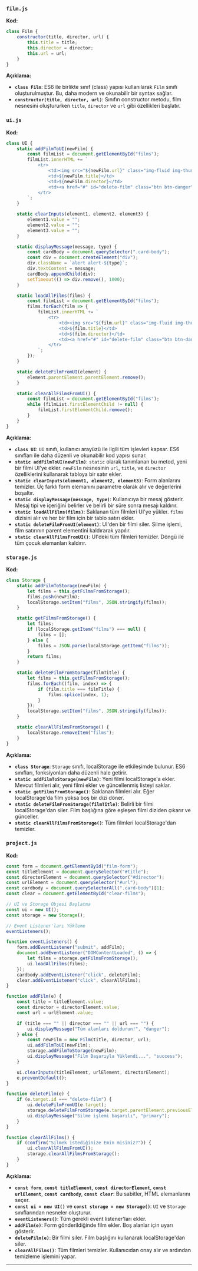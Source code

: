 
### `film.js`

**Kod:**
```javascript
class Film {
    constructor(title, director, url) {
        this.title = title;
        this.director = director;
        this.url = url;
    }
}
```

**Açıklama:**
- **`class Film`**: ES6 ile birlikte sınıf (class) yapısı kullanılarak `Film` sınıfı oluşturulmuştur. Bu, daha modern ve okunabilir bir syntax sağlar.
- **`constructor(title, director, url)`**: Sınıfın constructor metodu, film nesnesini oluştururken `title`, `director` ve `url` gibi özellikleri başlatır.

### `ui.js`

**Kod:**
```javascript
class UI {
    static addFilmToUI(newFilm) {
        const filmList = document.getElementById("films");
        filmList.innerHTML += `
            <tr>
                <td><img src="${newFilm.url}" class="img-fluid img-thumbnail"></td>
                <td>${newFilm.title}</td>
                <td>${newFilm.director}</td>
                <td><a href="#" id="delete-film" class="btn btn-danger">Filmi Sil</a></td>
            </tr>
        `;
    }

    static clearInputs(element1, element2, element3) {
        element1.value = "";
        element2.value = "";
        element3.value = "";
    }

    static displayMessage(message, type) {
        const cardBody = document.querySelector(".card-body");
        const div = document.createElement("div");
        div.className = `alert alert-${type}`;
        div.textContent = message;
        cardBody.appendChild(div);
        setTimeout(() => div.remove(), 1000);
    }

    static loadAllFilms(films) {
        const filmList = document.getElementById("films");
        films.forEach(film => {
            filmList.innerHTML += `
                <tr>
                    <td><img src="${film.url}" class="img-fluid img-thumbnail"></td>
                    <td>${film.title}</td>
                    <td>${film.director}</td>
                    <td><a href="#" id="delete-film" class="btn btn-danger">Filmi Sil</a></td>
                </tr>
            `;
        });
    }

    static deleteFilmFromUI(element) {
        element.parentElement.parentElement.remove();
    }

    static clearAllFilmsFromUI() {
        const filmList = document.getElementById("films");
        while (filmList.firstElementChild != null) {
            filmList.firstElementChild.remove();
        }
    }
}
```

**Açıklama:**
- **`class UI`**: `UI` sınıfı, kullanıcı arayüzü ile ilgili tüm işlevleri kapsar. ES6 sınıfları ile daha düzenli ve okunabilir kod yapısı sunar.
- **`static addFilmToUI(newFilm)`**: `static` olarak tanımlanan bu metod, yeni bir filmi UI'ye ekler. `newFilm` nesnesinin `url`, `title`, ve `director` özelliklerini kullanarak tabloya bir satır ekler.
- **`static clearInputs(element1, element2, element3)`**: Form alanlarını temizler. Üç farklı form elemanını parametre olarak alır ve değerlerini boşaltır.
- **`static displayMessage(message, type)`**: Kullanıcıya bir mesaj gösterir. Mesaj tipi ve içeriğini belirler ve belirli bir süre sonra mesajı kaldırır.
- **`static loadAllFilms(films)`**: Saklanan tüm filmleri UI'ye yükler. `films` dizisini alır ve her bir film için bir tablo satırı ekler.
- **`static deleteFilmFromUI(element)`**: UI'den bir filmi siler. Silme işlemi, film satırının parent elementini kaldırarak yapılır.
- **`static clearAllFilmsFromUI()`**: UI'deki tüm filmleri temizler. Döngü ile tüm çocuk elemanları kaldırır.

### `storage.js`

**Kod:**
```javascript
class Storage {
    static addFilmToStorage(newFilm) {
        let films = this.getFilmsFromStorage();
        films.push(newFilm);
        localStorage.setItem("films", JSON.stringify(films));
    }

    static getFilmsFromStorage() {
        let films;
        if (localStorage.getItem("films") === null) {
            films = [];
        } else {
            films = JSON.parse(localStorage.getItem("films"));
        }
        return films;
    }

    static deleteFilmFromStorage(filmTitle) {
        let films = this.getFilmsFromStorage();
        films.forEach((film, index) => {
            if (film.title === filmTitle) {
                films.splice(index, 1);
            }
        });
        localStorage.setItem("films", JSON.stringify(films));
    }

    static clearAllFilmsFromStorage() {
        localStorage.removeItem("films");
    }
}
```

**Açıklama:**
- **`class Storage`**: `Storage` sınıfı, localStorage ile etkileşimde bulunur. ES6 sınıfları, fonksiyonları daha düzenli hale getirir.
- **`static addFilmToStorage(newFilm)`**: Yeni filmi localStorage'a ekler. Mevcut filmleri alır, yeni filmi ekler ve güncellenmiş listeyi saklar.
- **`static getFilmsFromStorage()`**: Saklanan filmleri alır. Eğer localStorage'da film yoksa boş bir dizi döner.
- **`static deleteFilmFromStorage(filmTitle)`**: Belirli bir filmi localStorage'dan siler. Film başlığına göre eşleşen filmi diziden çıkarır ve günceller.
- **`static clearAllFilmsFromStorage()`**: Tüm filmleri localStorage'dan temizler.

### `project.js`

**Kod:**
```javascript
const form = document.getElementById("film-form");
const titleElement = document.querySelector("#title");
const directorElement = document.querySelector("#director");
const urlElement = document.querySelector("#url");
const cardbody = document.querySelectorAll(".card-body")[1];
const clear = document.getElementById("clear-films");

// UI ve Storage Objesi Başlatma
const ui = new UI();
const storage = new Storage();

// Event Listener'ları Yükleme
eventListeners();

function eventListeners() {
    form.addEventListener("submit", addFilm);
    document.addEventListener("DOMContentLoaded", () => {
        let films = storage.getFilmsFromStorage();
        ui.loadAllFilms(films);
    });
    cardbody.addEventListener("click", deleteFilm);
    clear.addEventListener("click", clearAllFilms);
}

function addFilm(e) {
    const title = titleElement.value;
    const director = directorElement.value;
    const url = urlElement.value;

    if (title === "" || director === "" || url === "") {
        ui.displayMessage("Tüm alanları doldurun!", "danger");
    } else {
        const newFilm = new Film(title, director, url);
        ui.addFilmToUI(newFilm);
        storage.addFilmToStorage(newFilm);
        ui.displayMessage("Film Başarıyla Yüklendi...", "success");
    }

    ui.clearInputs(titleElement, urlElement, directorElement);
    e.preventDefault();
}

function deleteFilm(e) {
    if (e.target.id === "delete-film") {
        ui.deleteFilmFromUI(e.target);
        storage.deleteFilmFromStorage(e.target.parentElement.previousElementSibling.previousElementSibling.textContent);
        ui.displayMessage("Silme işlemi başarılı", "primary");
    }
}

function clearAllFilms() {
    if (confirm("Silmek istediğinize Emin misiniz?")) {
        ui.clearAllFilmsFromUI();
        storage.clearAllFilmsFromStorage();
    }
}
```

**Açıklama:**
- **`const form`**, **`const titleElement`**, **`const directorElement`**, **`const urlElement`**, **`const cardbody`**, **`const clear`**: Bu sabitler, HTML elemanlarını seçer.
- **`const ui = new UI()`** ve **`const storage = new Storage()`**: `UI` ve `Storage` sınıflarından nesneler oluşturur.
- **`eventListeners()`**: Tüm gerekli event listener'ları ekler.
- **`addFilm(e)`**: Form gönderildiğinde film ekler. Boş alanlar için uyarı gösterir.
- **`deleteFilm(e)`**: Bir filmi siler. Film başlığını kullanarak localStorage'dan siler.
- **`clearAllFilms()`**: Tüm filmleri temizler. Kullanıcıdan onay alır ve ardından temizleme işlemini yapar.

---


